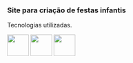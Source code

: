 ### Site para criação de festas infantis
Tecnologias utilizadas.



<div style="display: inline"> 
  <img width='50' src="https://cdn.jsdelivr.net/gh/devicons/devicon@latest/icons/html5/html5-original.svg" /> 
<img width='50' src="https://cdn.jsdelivr.net/gh/devicons/devicon@latest/icons/css3/css3-original.svg" />       
<img width='50' src="https://cdn.jsdelivr.net/gh/devicons/devicon@latest/icons/javascript/javascript-original.svg" />
</div>
          
          
                    
